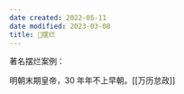 ```yaml
---
date created: 2022-05-11
date modified: 2023-03-08
title: 🐤摆烂
---
```


著名摆烂案例：

明朝末期皇帝，30 年年不上早朝。[[万历怠政]]
